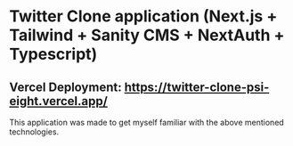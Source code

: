 # Twitter Clone application (Next.js + Tailwind + Sanity CMS + NextAuth + Typescript)

## Vercel Deployment: https://twitter-clone-psi-eight.vercel.app/

This application was made to get myself familiar with the above mentioned technologies.
